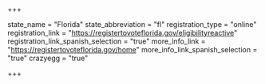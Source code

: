 +++

state_name = "Florida"
state_abbreviation = "fl"
registration_type = "online"
registration_link = "https://registertovoteflorida.gov/eligibilityreactive"
registration_link_spanish_selection = "true"
more_info_link = "https://registertovoteflorida.gov/home"
more_info_link_spanish_selection = "true"
crazyegg = "true"

+++